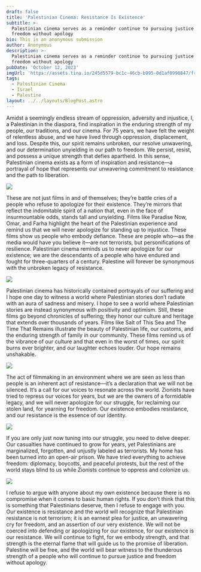 ```yaml
---
draft: false
title: 'Palestinian Cinema: Resistance Is Existence'
subtitle: >-
  Palestinian cinema serves as a reminder continue to pursuing justice and
  freedom without apology
bio: This is an anonymous submission
author: Anonymous
description: >-
  Palestinian cinema serves as a reminder continue to pursuing justice and
  freedom without apology
pubDate: 'October 12, 2023'
imgUrl: 'https://assets.tina.io/245d5579-bc1c-46cb-b995-0d1af0996847/freep2.jpeg'
tags:
  - Palestinian Cinema
  - Israel
  - Palestine
layout: ../../layouts/BlogPost.astro
---
```


Amidst a seemingly endless stream of oppression, adversity and injustice, I, a Palestinian in the diaspora, find inspiration in the enduring strength of my people, our traditions, and our cinema. For 75 years, we have felt the weight of relentless abuse, and we have lived through oppression, displacement, and loss. Despite this, our spirit remains unbroken, our resolve unwavering, and our determination unyielding in our path to freedom. We persist, resist, and possess a unique strength that defies apartheid. In this sense, Palestinian cinema exists as a form of inspiration and resistance—a portrayal of hope that represents our unwavering commitment to resistance and the path to liberation.

![](/omarmovie.jpeg)

These are not just films in and of themselves; they’re battle cries of a people who refuse to apologize for their existence. They’re mirrors that reflect the indomitable spirit of a nation that, even in the face of insurmountable odds, stands tall and unyielding. Films like Paradise Now, Omar, and Farha highlight the heart of the Palestinian experience and remind us that we will never apologize for standing up to injustice. These films show us people who embody defiance. These are people who—as the media would have you believe it—are not terrorists, but personifications of resilience. Palestinian cinema reminds us to never apologize for our existence; we are the descendants of a people who have endured and fought for three-quarters of a century. Palestine will forever be synonymous with the unbroken legacy of resistance.

![](/farhamovie.jpeg)

Palestinian cinema has historically contained portrayals of our suffering and I hope one day to witness a world where Palestinian stories don’t radiate with an aura of sadness and misery. I hope to see a world where Palestinian stories are instead synonymous with positivity and optimism. Still, these films go beyond chronicles of suffering; they honor our culture and heritage that extends over thousands of years. Films like Salt of This Sea and The Time That Remains illustrate the beauty of Palestinian life, our customs, and the enduring strength of family in our community. These films remind us of the vibrance of our culture and that even in the worst of times, our spirit burns ever brighter, and our laughter echoes louder. Our hope remains unshakable.

![](/saltofthesea.jpeg)

The act of filmmaking in an environment where we are seen as less than people is an inherent act of resistance—it’s a declaration that we will not be silenced. It’s a call for our voices to resonate across the world. Zionists have tried to repress our voices for years, but we are the owners of a formidable legacy, and we will never apologize for our struggle, for reclaiming our stolen land, for yearning for freedom. Our existence embodies resistance, and our resistance is the essence of our identity.

![](</palestinian cinema.webp>)

If you are only just now tuning into our struggle, you need to delve deeper. Our casualties have continued to grow for years, yet Palestinians are marginalized, forgotten, and unjustly labeled as terrorists. My home has been turned into an open-air prison. We have tried everything to achieve freedom: diplomacy, boycotts, and peaceful protests, but the rest of the world stays blind to us while Zionists continue to oppress and colonize us.

![](/freeP.avif)

I refuse to argue with anyone about my own existence because there is no compromise when it comes to basic human rights. If you don’t think that this is something that Palestinians deserve, then I refuse to engage with you. Our existence is resistance and the world will recognize that Palestinian resistance is not terrorism; it is an earnest plea for justice, an unwavering cry for freedom, and an assertion of our very existence. We will not be coerced into defending or apologizing for our existence, for our existence is our resistance. We will continue to fight, for we embody strength, and that strength is the eternal flame that will guide us to the promise of liberation. Palestine will be free, and the world will bear witness to the thunderous strength of a people who will continue to pursue justice and freedom without apology.
